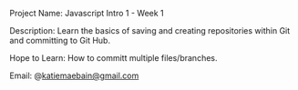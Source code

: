 Project Name: 
    Javascript Intro 1 - Week 1

Description: 
    Learn the basics of saving and creating repositories within Git and committing to Git Hub.

Hope to Learn: 
    How to committ multiple files/branches.
    
Email:
    @katiemaebain@gmail.com 